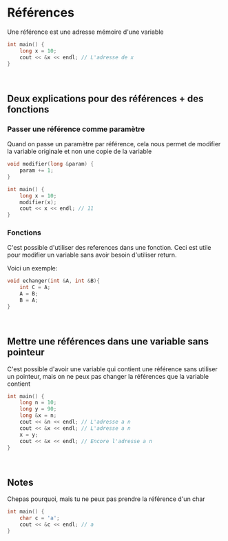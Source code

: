# Références
Une référence est une adresse mémoire d'une variable
```cpp
int main() {
    long x = 10;
    cout << &x << endl; // L'adresse de x
}
```

<br>

## Deux explications pour des références + des fonctions

### Passer une référence comme paramètre
Quand on passe un paramètre par référence, cela nous permet de modifier la variable originale et non une copie de la variable
```cpp
void modifier(long &param) {
    param += 1;
}

int main() {
    long x = 10;
    modifier(x);
    cout << x << endl; // 11
}
```

### Fonctions

C'est possible d'utiliser des references dans une fonction. Ceci est utile pour modifier un variable sans avoir besoin d'utiliser return. 

Voici un exemple:
```cpp
void echanger(int &A, int &B){
    int C = A;
    A = B;
    B = A;
}
```

<br>

## Mettre une références dans une variable sans pointeur
C'est possible d'avoir une variable qui contient une référence sans utiliser un pointeur, mais on ne peux pas changer la références que la variable contient
```cpp
int main() {
    long n = 10;
    long y = 90;
    long &x = n;
    cout << &n << endl; // L'adresse a n
    cout << &x << endl; // L'adresse a n
    x = y;
    cout << &x << endl; // Encore l'adresse a n
}
```

<br>

## Notes
Chepas pourquoi, mais tu ne peux pas prendre la référence d'un char
```cpp
int main() {
    char c = 'a';
    cout << &c << endl; // a
}
```
